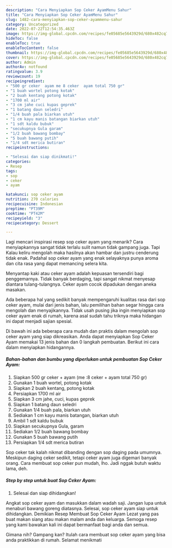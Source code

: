 ```yaml
---
description: "Cara Menyiapkan Sop Ceker AyamMenu Sahur"
title: "Cara Menyiapkan Sop Ceker AyamMenu Sahur"
slug: 1482-cara-menyiapkan-sop-ceker-ayammenu-sahur
category: Uncategorized
date: 2022-07-22T12:54:35.463Z
image: https://img-global.cpcdn.com/recipes/fe05685e5643929d/680x482cq70/sop-ceker-ayam-foto-resep-utama.jpg
hideToc: false
enableToc: true
enableTocContent: false
thumbnail: https://img-global.cpcdn.com/recipes/fe05685e5643929d/680x482cq70/sop-ceker-ayam-foto-resep-utama.jpg
cover: https://img-global.cpcdn.com/recipes/fe05685e5643929d/680x482cq70/sop-ceker-ayam-foto-resep-utama.jpg
author: Admin
authorAv: notfound
ratingvalue: 3.9
reviewcount: 19
recipeingredient:
- "500 gr ceker  ayam me 8 ceker  ayam total 750 gr"
- "1 buah wortel potong kotak"
- "2 buah kentang potong kotak"
- "1700 ml air"
- "3 cm jahe cuci kupas geprek"
- "1 batang daun seledri"
- "1/4 buah pala biarkan utuh"
- "1 cm kayu manis batangan biarkan utuh"
- "1 sdt kaldu bubuk"
- "secukupnya Gula garam"
- "1/2 buah bawang bombay"
- "5 buah bawang putih"
- "1/4 sdt merica butiran"
recipeinstructions:

- "Selesai dan siap dinikmati!"
categories:
- Resep
tags:
- sop
- ceker
- ayam

katakunci: sop ceker ayam 
nutrition: 270 calories
recipecuisine: Indonesian
preptime: "PT39M"
cooktime: "PT42M"
recipeyield: "3"
recipecategory: Dessert

---
```



Lagi mencari inspirasi resep sop ceker ayam yang menarik? Cara menyiapkannya sangat tidak terlalu sulit namun tidak gampang juga. Tapi Kalau keliru mengolah maka hasilnya akan hambar dan justru cenderung tidak enak. Padahal sop ceker ayam yang enak selayaknya punya aroma dan cita rasa yang dapat memancing selera kita.


Menyantap kaki atau ceker ayam adalah kepuasan tersendiri bagi penggemarnya. Tidak banyak berdaging, tapi sangat nikmat menyesap diantara tulang-tulangnya. Ceker ayam cocok dipadukan dengan aneka masakan.

Ada beberapa hal yang sedikit banyak mempengaruhi kualitas rasa dari sop ceker ayam, mulai dari jenis bahan, lalu pemilihan bahan segar hingga cara mengolah dan menyajikannya. Tidak usah pusing jika ingin menyiapkan sop ceker ayam enak di rumah, karena asal sudah tahu triknya maka hidangan ini dapat menjadi sajian spesial.


Di bawah ini ada beberapa cara mudah dan praktis dalam mengolah sop ceker ayam yang siap dikreasikan. Anda dapat menyiapkan Sop Ceker Ayam memakai 13 jenis bahan dan 0 langkah pembuatan. Berikut ini cara dalam menyiapkan hidangannya.

<!--inarticleads1-->

##### Bahan-bahan dan bumbu yang diperlukan untuk pembuatan Sop Ceker Ayam:

1. Siapkan 500 gr ceker + ayam (me :8 ceker + ayam total 750 gr)
1. Gunakan 1 buah wortel, potong kotak
1. Siapkan 2 buah kentang, potong kotak
1. Persiapkan 1700 ml air
1. Siapkan 3 cm jahe, cuci, kupas geprek
1. Siapkan 1 batang daun seledri
1. Gunakan 1/4 buah pala, biarkan utuh
1. Sediakan 1 cm kayu manis batangan, biarkan utuh
1. Ambil 1 sdt kaldu bubuk
1. Siapkan secukupnya Gula, garam
1. Sediakan 1/2 buah bawang bombay
1. Gunakan 5 buah bawang putih
1. Persiapkan 1/4 sdt merica butiran


Sop ceker tak kalah nikmat dibanding dengan sop daging pada umumnya. Meskipun daging ceker sedikit, tetapi ceker ayam juga digemari banyak orang. Cara membuat sop ceker pun mudah, lho. Jadi nggak butuh waktu lama, deh. 

<!--inarticleads2-->

##### Step by step untuk buat Sop Ceker Ayam:


1. Selesai dan siap dihidangkan!

Angkat sop ceker ayam dan masukkan dalam wadah saji. Jangan lupa untuk menaburi bawang goreng diatasnya. Selesai, sop ceker ayam siap untuk dihidangkan. Demikian Resep Membuat Sop Ceker Ayam Lezat yang pas buat makan siang atau makan malam anda dan keluarga. Semoga resep yang kami bawakan kali ini dapat bermanfaat bagi anda dan semua. 

Gimana nih? Gampang kan? Itulah cara membuat sop ceker ayam yang bisa anda praktikkan di rumah. Selamat menikmati
